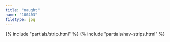 ```yaml
---
title: "naught"
name: "100403"
filetype: jpg
---
```


{% include "partials/strip.html" %}
{% include "partials/nav-strips.html" %}